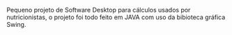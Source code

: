 Pequeno projeto de Software Desktop para cálculos usados por nutricionistas, o projeto foi todo feito em JAVA com uso da bibioteca gráfica Swing.
